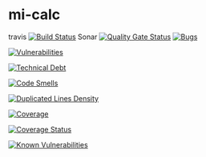# mi-calc
travis  [![Build Status](https://travis-ci.org/daniela1409/mi-calc.svg?branch=master)](https://travis-ci.org/daniela1409/mi-calc)
Sonar  [![Quality Gate Status](https://sonarcloud.io/api/project_badges/measure?project=mi-calc&metric=alert_status)](https://sonarcloud.io/dashboard?id=mi-calc)
[![Bugs](https://sonarcloud.io/api/project_badges/measure?project=mi-calc&metric=bugs)](https://sonarcloud.io/dashboard?id=mi-calc)

[![Vulnerabilities](https://sonarcloud.io/api/project_badges/measure?project=mi-calc&metric=vulnerabilities)](https://sonarcloud.io/dashboard?id=mi-calc)

[![Technical Debt](https://sonarcloud.io/api/project_badges/measure?project=mi-calc&metric=sqale_debt_ratio)](https://sonarcloud.io/dashboard?id=mi-calc)

[![Code Smells](https://sonarcloud.io/api/project_badges/measure?project=mi-calc&metric=code_smells)](https://sonarcloud.io/dashboard?id=mi-calc)

[![Duplicated Lines Density](https://sonarcloud.io/api/project_badges/measure?project=mi-calc&metric=duplicated_lines_density)](https://sonarcloud.io/dashboard?id=mi-calc)

[![Coverage](https://sonarcloud.io/api/project_badges/measure?project=mi-calc&metric=coverage)](https://sonarcloud.io/dashboard?id=mi-calc)

[![Coverage Status](https://coveralls.io/repos/github/daniela1409/mi-calc/badge.svg)](https://coveralls.io/github/daniela1409/mi-calc)

[![Known
Vulnerabilities](https://snyk.io/test/github/daniela1409/mi-calc/badge.svg)](https://snyk.io/test/github/daniela1409/mi-calc)
